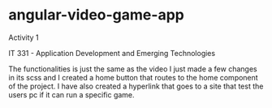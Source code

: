 # angular-video-game-app

Activity 1

IT 331 - Application Development and Emerging Technologies

The functionalities is just the same as the video I just made a few changes in its scss and I created a home button that routes to the home component of the project. I have also created a hyperlink that goes to a site that test the users pc if it can run a specific game.
